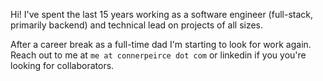 Hi! I've spent the last 15 years working as a software engineer (full-stack, primarily backend) and technical lead on projects of all sizes.

After a career break as a full-time dad I'm starting to look for work again. Reach out to me at `me at connerpeirce dot com` or linkedin if you you're looking for collaborators.

<!--
**conner/conner** is a ✨ _special_ ✨ repository because its `README.md` (this file) appears on your GitHub profile.

Here are some ideas to get you started:

- 🔭 I’m currently working on ...
- 🌱 I’m currently learning ...
- 👯 I’m looking to collaborate on ...
- 🤔 I’m looking for help with ...
- 💬 Ask me about ...
- 📫 How to reach me: ...
- 😄 Pronouns: ...
- ⚡ Fun fact: ...
-->
